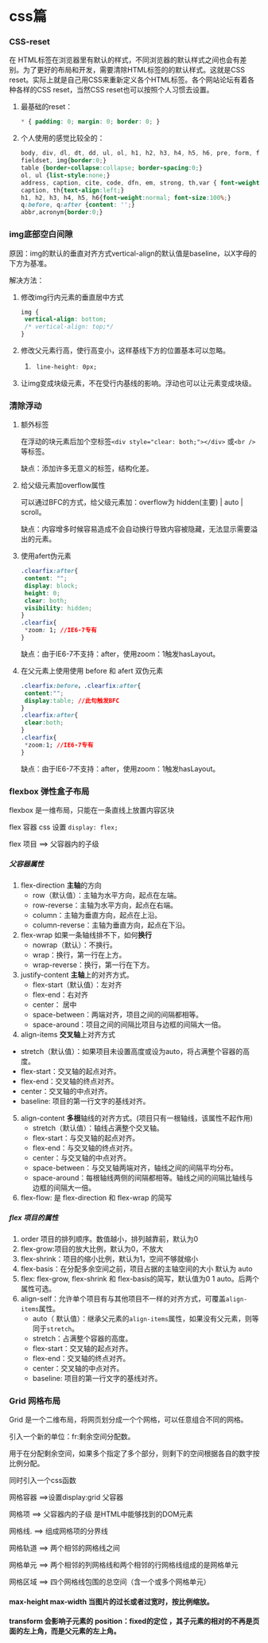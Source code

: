 # css篇

### CSS-reset

在 HTML标签在浏览器里有默认的样式，不同浏览器的默认样式之间也会有差别。为了更好的布局和开发，需要清除HTML标签的的默认样式。这就是CSS reset。实际上就是自己用CSS来重新定义各个HTML标签。各个网站论坛有着各种各样的CSS reset，当然CSS reset也可以按照个人习惯去设置。

1. 最基础的reset：

   ```css
   * { padding: 0; margin: 0; border: 0; }
   ```

2. 个人使用的感觉比较全的：

   ```css
   body, div, dl, dt, dd, ul, ol, h1, h2, h3, h4, h5, h6, pre, form, fieldset, input, textarea, p,blockquote, th, td {padding:0; margin:0;} 
   fieldset, img{border:0;} 
   table {border-collapse:collapse; border-spacing:0;} 
   ol, ul {list-style:none;} 
   address, caption, cite, code, dfn, em, strong, th,var { font-weight:normal; font-style:normal;}
   caption, th{text-align:left;} 
   h1, h2, h3, h4, h5, h6{font-weight:normal; font-size:100%;} 
   q:before, q:after {content: '';} 
   abbr,acronym{border:0;}
   ```

### img底部空白间隙

原因：img的默认的垂直对齐方式vertical-align的默认值是baseline，以X字母的下方为基准。

解决方法：

1. 修改img行内元素的垂直居中方式    

   ```css
   img {
   	vertical-align: bottom;
   	/* vertical-align: top;*/
   }
   ```

2. 修改父元素行高，使行高变小，这样基线下方的位置基本可以忽略。

   1. ```css
       line-height: 0px;
      ```

3. 让img变成块级元素，不在受行内基线的影响。浮动也可以让元素变成块级。

### 清除浮动

1. 额外标签

   在浮动的块元素后加个空标签`<div style="clear: both;"></div>` 或`<br />`等标签。

   缺点：添加许多无意义的标签，结构化差。

2. 给父级元素加overflow属性

   可以通过BFC的方式，给父级元素加：overflow为 hidden(主要) | auto | scroll。

   缺点：内容增多时候容易造成不会自动换行导致内容被隐藏，无法显示需要溢出的元素。

3. 使用afert伪元素

   ```css
   .clearfix:after{
   	content: "";
   	display: block;
   	height: 0;
   	clear: both;
   	visibility: hidden;
   }
   .clearfix{
   	*zoom: 1; //IE6-7专有
   }
   ```

   缺点：由于IE6-7不支持：after，使用zoom：1触发hasLayout。

4. 在父元素上使用使用 before 和 afert 双伪元素

   ```css
   .clearfix:before，.clearfix:after{
   	content:"";
   	display:table; //此句触发BFC
   }
   .clearfix:after{
   	clear:both;
   }
   .clearfix{
   	*zoom:1; //IE6-7专有
   }
   ```

   缺点：由于IE6-7不支持：after，使用zoom：1触发hasLayout。



### flexbox 弹性盒子布局

flexbox 是一维布局，只能在一条直线上放置内容区块

flex 容器 css 设置 `display: flex;`

flex 项目 ==> 父容器内的子级

##### 父容器属性

1. flex-direction **主轴**的方向
   - row（默认值）：主轴为水平方向，起点在左端。
   - row-reverse：主轴为水平方向，起点在右端。
   - column：主轴为垂直方向，起点在上沿。
   - column-reverse：主轴为垂直方向，起点在下沿。
2. flex-wrap 如果一条轴线排不下，如何**换行**
   - nowrap（默认）：不换行。
   - wrap：换行，第一行在上方。
   - wrap-reverse：换行，第一行在下方。
3. justify-content **主轴**上的对齐方式。
   - flex-start（默认值）：左对齐
   -  flex-end：右对齐
   -  center： 居中
   -  space-between：两端对齐，项目之间的间隔都相等。
   -  space-around：项目之间的间隔比项目与边框的间隔大一倍。
4.  align-items **交叉轴**上对齐方式
   - stretch（默认值）：如果项目未设置高度或设为auto，将占满整个容器的高度。
   - flex-start：交叉轴的起点对齐。
   - flex-end：交叉轴的终点对齐。
   - center：交叉轴的中点对齐。
   - baseline: 项目的第一行文字的基线对齐。
5. align-content **多根**轴线的对齐方式。(项目只有一根轴线，该属性不起作用)
   - stretch（默认值）：轴线占满整个交叉轴。
   - flex-start：与交叉轴的起点对齐。
   - flex-end：与交叉轴的终点对齐。
   - center：与交叉轴的中点对齐。
   - space-between：与交叉轴两端对齐，轴线之间的间隔平均分布。
   - space-around：每根轴线两侧的间隔都相等。轴线之间的间隔比轴线与边框的间隔大一倍。
6. flex-flow: 是 flex-direction 和 flex-wrap 的简写

##### flex 项目的属性

1. order 项目的排列顺序。数值越小，排列越靠前，默认为0
2. flex-grow:项目的放大比例，默认为0，不放大
3. flex-shrink：项目的缩小比例，默认为1，空间不够就缩小
4. flex-basis：在分配多余空间之前，项目占据的主轴空间的大小 默认为 auto
5. flex: flex-grow, flex-shrink 和 flex-basis的简写，默认值为0 1 auto。后两个属性可选。
6. align-self：允许单个项目有与其他项目不一样的对齐方式，可覆盖`align-items`属性。
   - auto（ 默认值）：继承父元素的`align-items`属性，如果没有父元素，则等同于`stretch`。
   - stretch：占满整个容器的高度。
   - flex-start：交叉轴的起点对齐。
   - flex-end：交叉轴的终点对齐。
   - center：交叉轴的中点对齐。
   - baseline: 项目的第一行文字的基线对齐。

### Grid 网格布局

Grid 是一个二维布局，将网页划分成一个个网格，可以任意组合不同的网格。

引入一个新的单位：fr:剩余空间分配数。

用于在分配剩余空间，如果多个指定了多个部分，则剩下的空间根据各自的数字按比例分配。

同时引入一个css函数

网格容器  ==>设置display:grid 父容器

网格项     ==> 父容器内的子级 是HTML中能够找到的DOM元素

网格线.    ==> 组成网格项的分界线

网格轨道  ==> 两个相邻的网格线之间

网格单元 ==> 两个相邻的列网格线和两个相邻的行网格线组成的是网格单元

网格区域 ==> 四个网格线包围的总空间（含一个或多个网格单元）

#### max-height max-width 当图片的过长或者过宽时，按比例缩放。      

#### transform 会影响子元素的 position：fixed的定位 ，其子元素的相对的不再是页面的左上角，而是父元素的左上角。            
